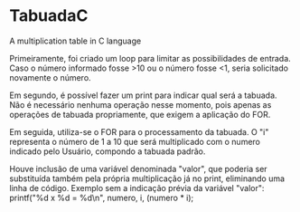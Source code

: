# TabuadaC
A multiplication table in C language

Primeiramente, foi criado um loop para limitar as possibilidades de entrada. Caso o número informado fosse >10 ou o número fosse <1, seria solicitado novamente o número.

Em segundo, é possível fazer um print para indicar qual será a tabuada. Não é necessário nenhuma operação nesse momento, pois apenas as operações de tabuada propriamente, que exigem a aplicação do FOR. 

Em seguida, utiliza-se o FOR para o processamento da tabuada. O "i" representa o número de 1 a 10 que será multiplicado com o numero indicado pelo Usuário, compondo a tabuada padrão.

Houve inclusão de uma variável denominada "valor", que poderia ser substituída também pela própria multiplicação já no print, eliminando uma linha de código. Exemplo sem a indicação prévia da variável "valor": printf("%d x %d = %d\n", numero, i, (numero * i);
